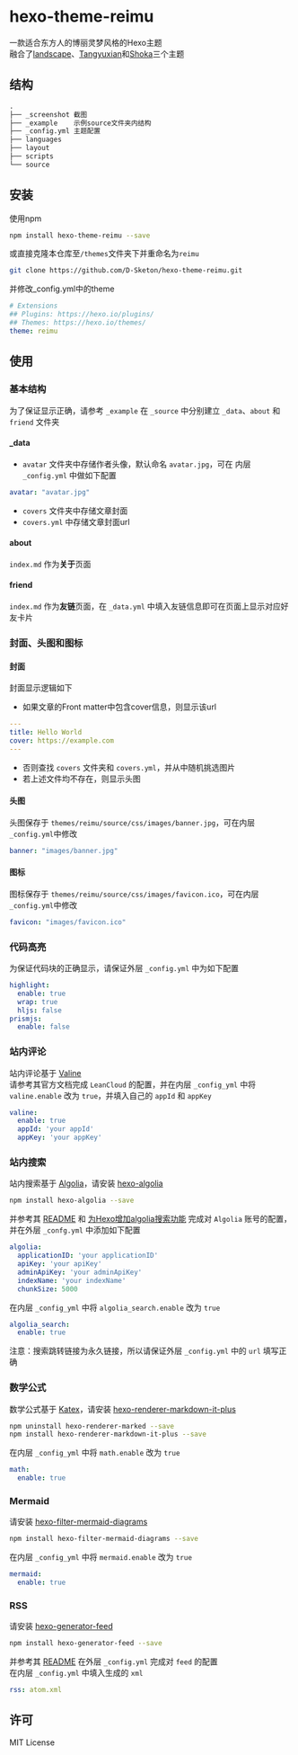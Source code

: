# hexo-theme-reimu
一款适合东方人的博丽灵梦风格的Hexo主题  
融合了[landscape](https://github.com/hexojs/hexo-theme-landscape)、[Tangyuxian](https://github.com/tangyuxian/hexo-theme-tangyuxian)和[Shoka](https://github.com/amehime/hexo-theme-shoka)三个主题

## 结构
```txt
.
├── _screenshot 截图
├── _example    示例source文件夹内结构
├── _config.yml 主题配置
├── languages
├── layout
├── scripts
└── source
```
## 安装
使用npm
```bash
npm install hexo-theme-reimu --save
```
或直接克隆本仓库至`/themes`文件夹下并重命名为`reimu`
```bash
git clone https://github.com/D-Sketon/hexo-theme-reimu.git
```
并修改_config.yml中的theme
```yaml
# Extensions
## Plugins: https://hexo.io/plugins/
## Themes: https://hexo.io/themes/
theme: reimu
```
## 使用
### 基本结构
为了保证显示正确，请参考 `_example` 在 `_source` 中分别建立 `_data`、`about` 和 `friend` 文件夹
#### _data
- `avatar` 文件夹中存储作者头像，默认命名 `avatar.jpg`，可在 内层 `_config.yml` 中做如下配置
```yaml
avatar: "avatar.jpg"
```
- `covers` 文件夹中存储文章封面
- `covers.yml` 中存储文章封面url
#### about
`index.md` 作为**关于**页面
#### friend
`index.md` 作为**友链**页面，在 `_data.yml` 中填入友链信息即可在页面上显示对应好友卡片
### 封面、头图和图标
#### 封面
封面显示逻辑如下
- 如果文章的Front matter中包含cover信息，则显示该url
```yaml
---
title: Hello World
cover: https://example.com
---
```
- 否则查找 `covers` 文件夹和 `covers.yml`，并从中随机挑选图片
- 若上述文件均不存在，则显示头图
#### 头图
头图保存于 `themes/reimu/source/css/images/banner.jpg`，可在内层 `_config.yml`中修改
```yaml
banner: "images/banner.jpg"
```
#### 图标
图标保存于 `themes/reimu/source/css/images/favicon.ico`，可在内层 `_config.yml`中修改
```yaml
favicon: "images/favicon.ico"
```
### 代码高亮
为保证代码块的正确显示，请保证外层 `_config.yml` 中为如下配置
```yaml
highlight:
  enable: true
  wrap: true
  hljs: false
prismjs:
  enable: false
```
### 站内评论
站内评论基于 [Valine](https://valine.js.org/)  
请参考其官方文档完成 `LeanCloud` 的配置，并在内层 `_config_yml` 中将 `valine.enable` 改为 `true`，并填入自己的 `appId` 和 `appKey`
```yaml
valine:
  enable: true
  appId: 'your appId'
  appKey: 'your appKey'
```
### 站内搜索
站内搜索基于 [Algolia](https://www.algolia.com/)，请安装 [hexo-algolia](https://github.com/thom4parisot/hexo-algolia)
```bash
npm install hexo-algolia --save
```
并参考其 [README](https://github.com/thom4parisot/hexo-algolia#readme) 和 [为Hexo增加algolia搜索功能](https://blog.csdn.net/qq_35479468/article/details/107335663) 完成对 `Algolia` 账号的配置，并在外层 `_confg.yml` 中添加如下配置
```yml
algolia:
  applicationID: 'your applicationID'
  apiKey: 'your apiKey'
  adminApiKey: 'your adminApiKey'
  indexName: 'your indexName'
  chunkSize: 5000
```
在内层 `_config_yml` 中将 `algolia_search.enable` 改为 `true`
```yaml
algolia_search:
  enable: true
```
注意：搜索跳转链接为永久链接，所以请保证外层 `_config.yml` 中的 `url` 填写正确
### 数学公式
数学公式基于 [Katex](algolia_search)，请安装 [hexo-renderer-markdown-it-plus](https://github.com/CHENXCHEN/hexo-renderer-markdown-it-plus)
```bash
npm uninstall hexo-renderer-marked --save
npm install hexo-renderer-markdown-it-plus --save
```
在内层 `_config_yml` 中将 `math.enable` 改为 `true`
```yaml
math:
  enable: true
```
### Mermaid
请安装 [hexo-filter-mermaid-diagrams](https://github.com/webappdevelp/hexo-filter-mermaid-diagrams)
```bash
npm install hexo-filter-mermaid-diagrams --save
```
在内层 `_config_yml` 中将 `mermaid.enable` 改为 `true`
```yaml
mermaid:
  enable: true
```
### RSS
请安装 [hexo-generator-feed](https://github.com/hexojs/hexo-generator-feed)
```bash
npm install hexo-generator-feed --save
```
并参考其 [README](https://github.com/hexojs/hexo-generator-feed#readme) 在外层 `_config.yml` 完成对 `feed` 的配置  
在内层 `_config.yml` 中填入生成的 `xml`
```yaml
rss: atom.xml
```
## 许可
MIT License